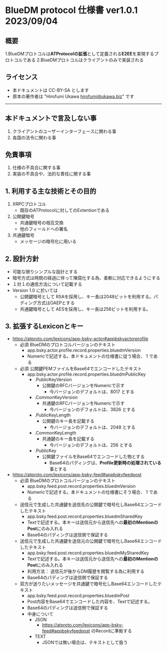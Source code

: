 # BlueDM protocol 仕様書 ver1.0.1 2023/09/04
## 概要
1.BlueDMプロトコルは**ATProtocolの拡張**として定義される**E2EE**を実現するプロトコルである
2.BlueDMプロトコルはクライアントのみで実装される
## ライセンス
- 本ドキュメントは CC-BY-SA とします
- 原本の著作者は "Hirofumi Ukawa <hirofumi@ukawa.biz>" です

***
## 本ドキュメントで言及しない事
1. クライアントのユーザーインターフェースに関わる事
2. 各国の法令に関わる事

## 免責事項
1. 仕様の不具合に関する事
2. 実装の不具合や、法的な責任に関する事

## 1. 利用する主な技術とその目的
1. XRPCプロトコル
    - 既存のATProtocolに対してのExtentionである
2. 公開鍵暗号
    - 共通鍵暗号の相互交換
    - 他のフィールドへの署名
3. 共通鍵暗号
    - メッセージの暗号化に用いる

## 2. 設計方針
- 可能な限りシンプルな設計とする
- 暗号方式は時間の経過に伴って陳腐化する為、柔軟に対応できるようにする
- １対１の通信方法について記載する
- Version 1.0 に於いては
    - 公開鍵暗号として RSAを採用し、キー長は2048ビットを利用する。パディング方式はOAEPとする
    - 共通鍵暗号として AESを採用し、キー長は256ビットを利用する。

## 3. 拡張するLexiconとキー
- https://atproto.com/lexicons/app-bsky-actor#appbskyactorprofile
    - 必須 BlueDMのプロトコルバージョンのテキスト
        - app.bsky.actor.profile.record.properties.bluedmVersion
        - Numericで記述する。本ドキュメントの仕様書に従う場合、 1 である
    - 必須 公開鍵PEMファイルをBase64でエンコードしたテキスト
        - app.bsky.actor.profile.record.properties.bluedmPublicKey
            - .PublicKeyVersion
                - 公開鍵のRFCバージョンをNumericで示す
                    - 今バージョンのデフォルトは、8017 とする
            - .CommonKeyVersion
                - 共通鍵のRFCバージョンをNumericで示す
                    - 今バージョンのデフォルトは、3826 とする
            - .PublicKeyLength
                - 公開鍵のキー長を記載する
                    - 今バージョンのデフォルトは、2048 とする
            - .CommonKeyLength
                - 共通鍵のキー長を記載する
                    - 今バージョンのデフォルトは、256 とする
            - .PublicKey
                - 公開鍵ファイルをBase64でエンコードした物とする
                    - Base64のパディングは、**Profile更新時の処理されている**事とする
- https://atproto.com/lexicons/app-bsky-feed#appbskyfeedpost
    - 必須 BlueDMのプロトコルバージョンのテキスト
        - app.bsky.feed.post.record.properties.bluedmVersion
        - Numericで記述する。本ドキュメントの仕様書にそう場合、 1 である
    - 送信元で生成した共通鍵を送信先の公開鍵で暗号化しBase64エンコードしたテキスト
        - app.bsky.feed.post.record.properties.bluedmSharedKey
        - Textで記述する。本キーは送信元から送信先への**最初のMentionのPost**にのみ入れる
        - Base64のパディングは送信側で保証する
    - 送信元で生成した共通鍵を送信元の公開鍵で暗号化しBase64エンコードしたテキスト
        - app.bsky.feed.post.record.properties.bluedmMySharedKey
        - Textで記述する。本キーは送信元から送信先への**最初のMentionのPost**にのみ入れる
        - 利用方法： 送信元が後からDM履歴を閲覧する為に利用する
        - Base64のパディングは送信側で保証する
    - 双方が送りたいメッセージを共通鍵で暗号化しBase64エンコードしたテキスト
        - app.bsky.feed.post.record.properties.bluedmPost
        - Post内容をBase64でエンコードした内容を、Textで記述する。
        - Base64のパディングは送信側で保証する
        - 中身について
            - JSON
                - https://atproto.com/lexicons/app-bsky-feed#appbskyfeedpost のRecordに準拠する
            - TEXT
                - JSONでは無い場合は、テキストとして扱う
